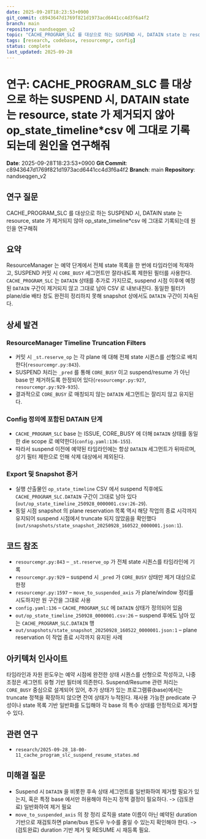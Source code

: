 ```yaml
---
date: 2025-09-28T18:23:53+0900
git_commit: c8943647d1769f821d1973acd6441cc4d3f6a4f2
branch: main
repository: nandseqgen_v2
topic: "CACHE_PROGRAM_SLC 를 대상으로 하는 SUSPEND 시, DATAIN state 는 resource, state 가 제거되지 않아 op_state_timeline*csv 에 그대로 기록되는데 원인을 연구해줘"
tags: [research, codebase, resourcemgr, config]
status: complete
last_updated: 2025-09-28
---
```


# 연구: CACHE_PROGRAM_SLC 를 대상으로 하는 SUSPEND 시, DATAIN state 는 resource, state 가 제거되지 않아 op_state_timeline*csv 에 그대로 기록되는데 원인을 연구해줘

**Date**: 2025-09-28T18:23:53+0900
**Git Commit**: c8943647d1769f821d1973acd6441cc4d3f6a4f2
**Branch**: main
**Repository**: nandseqgen_v2

## 연구 질문
CACHE_PROGRAM_SLC 를 대상으로 하는 SUSPEND 시, DATAIN state 는 resource, state 가 제거되지 않아 op_state_timeline*csv 에 그대로 기록되는데 원인을 연구해줘

## 요약
ResourceManager 는 예약 단계에서 전체 state 목록을 한 번에 타임라인에 적재하고, SUSPEND 커밋 시 `CORE_BUSY` 세그먼트만 잘라내도록 제한된 필터를 사용한다. `CACHE_PROGRAM_SLC` 는 `DATAIN` 상태를 추가로 가지므로, suspend 시점 이후에 예정된 `DATAIN` 구간이 제거되지 않고 그대로 남아 CSV 로 내보내진다. 동일한 필터가 plane/die 배타 창도 완전히 정리하지 못해 snapshot 상에서도 `DATAIN` 구간이 지속된다.

## 상세 발견

### ResourceManager Timeline Truncation Filters
- 커밋 시 `_st.reserve_op` 는 각 plane 에 대해 전체 state 시퀀스를 선형으로 배치한다(`resourcemgr.py:843`).
- SUSPEND 처리는 `_pred` 를 통해 `CORE_BUSY` 이고 suspend/resume 가 아닌 base 만 제거하도록 한정되어 있다(`resourcemgr.py:927`, `resourcemgr.py:929-935`).
- 결과적으로 `CORE_BUSY` 로 매칭되지 않는 `DATAIN` 세그먼트는 잘리지 않고 유지된다.

### Config 정의에 포함된 DATAIN 단계
- `CACHE_PROGRAM_SLC` base 는 ISSUE, CORE_BUSY 에 더해 `DATAIN` 상태를 동일한 die scope 로 예약한다(`config.yaml:136-155`).
- 따라서 suspend 이전에 예약된 타임라인에는 항상 `DATAIN` 세그먼트가 뒤따르며, 상기 필터 제한으로 인해 삭제 대상에서 제외된다.

### Export 및 Snapshot 증거
- 실행 산출물인 `op_state_timeline` CSV 에서 suspend 직후에도 `CACHE_PROGRAM_SLC.DATAIN` 구간이 그대로 남아 있다(`out/op_state_timeline_250928_0000001.csv:26-29`).
- 동일 시점 snapshot 의 plane reservation 목록 역시 해당 작업의 종료 시각까지 유지되어 suspend 시점에서 truncate 되지 않았음을 확인했다(`out/snapshots/state_snapshot_20250928_160522_0000001.json:1`).

## 코드 참조
- `resourcemgr.py:843` – `_st.reserve_op` 가 전체 state 시퀀스를 타임라인에 기록
- `resourcemgr.py:929` – suspend 시 `_pred` 가 `CORE_BUSY` 상태만 제거 대상으로 한정
- `resourcemgr.py:1597` – `move_to_suspended_axis` 가 plane/window 정리를 시도하지만 원 구간을 그대로 사용
- `config.yaml:136` – `CACHE_PROGRAM_SLC` 에 `DATAIN` 상태가 정의되어 있음
- `out/op_state_timeline_250928_0000001.csv:26` – suspend 후에도 남아 있는 `CACHE_PROGRAM_SLC.DATAIN` 행
- `out/snapshots/state_snapshot_20250928_160522_0000001.json:1` – plane reservation 이 작업 종료 시각까지 유지된 사례

## 아키텍처 인사이트
타임라인과 자원 윈도우는 예약 시점에 완전한 상태 시퀀스를 선형으로 작성하고, 나중 조정은 세그먼트 유형 기반 필터에 의존한다. Suspend/Resume 관련 처리는 `CORE_BUSY` 중심으로 설계되어 있어, 추가 상태가 있는 프로그램류(base)에서는 truncate 정책을 확장하지 않으면 잔여 상태가 누적된다. 재사용 가능한 predicate 구성이나 state 목록 기반 일반화를 도입해야 각 base 의 특수 상태를 안정적으로 제거할 수 있다.

## 관련 연구
- `research/2025-09-28_18-00-11_cache_program_slc_suspend_resume_states.md`

## 미해결 질문
- Suspend 시 `DATAIN` 을 비롯한 후속 상태 세그먼트를 일반화하여 제거할 필요가 있는지, 혹은 특정 base 에서만 허용해야 하는지 정책 결정이 필요하다. -> (검토완료) 일반화하여 제거 필요
- `move_to_suspended_axis` 의 창 정리 로직을 state 이름이 아닌 예약된 duration 기반으로 재검토하면 plane/bus 윈도우 누수를 줄일 수 있는지 확인해야 한다. ->(검토완료) duration 기반 제거 및 RESUME 시 재등록 필요.
